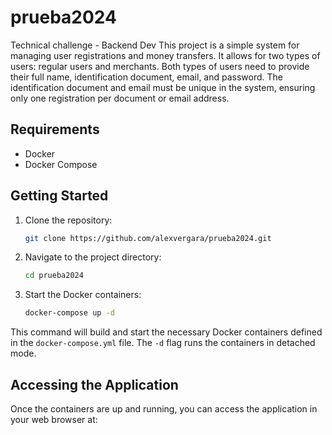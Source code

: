 # prueba2024

Technical challenge - Backend Dev
This project is a simple system for managing user registrations and money transfers. It allows for two types of users: regular users and merchants. Both types of users need to provide their full name, identification document, email, and password. The identification document and email must be unique in the system, ensuring only one registration per document or email address.

## Requirements

- Docker
- Docker Compose

## Getting Started

1. Clone the repository:

    ```bash
    git clone https://github.com/alexvergara/prueba2024.git
    ```

2. Navigate to the project directory:

    ```bash
    cd prueba2024
    ```

3. Start the Docker containers:

    ```bash
    docker-compose up -d
    ```

This command will build and start the necessary Docker containers defined in the `docker-compose.yml` file. The `-d` flag runs the containers in detached mode.

## Accessing the Application

Once the containers are up and running, you can access the application in your web browser at: [](https://localhost:8080)

